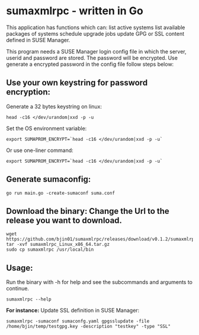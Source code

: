 # sumaxmlrpc - written in Go
This application has functions which can:
list active systems
list available packages of systems
schedule upgrade jobs
update GPG or SSL content defined in SUSE Manager.

This program needs a SUSE Manager login config file in which the server, userid and password are stored.
The password will be encrypted. Use generate a encrypted password in the config file follow steps below:

## Use your own keystring for password encryption:
Generate a 32 bytes keystring on linux:
```
head -c16 </dev/urandom|xxd -p -u
```
Set the OS environment variable:
```
export SUMAPROM_ENCRYPT=`head -c16 </dev/urandom|xxd -p -u`
```
Or use one-liner command:
```
export SUMAPROM_ENCRYPT=`head -c16 </dev/urandom|xxd -p -u`
```

## Generate sumaconfig:
```
go run main.go -create-sumaconf suma.conf
```

## Download the binary: Change the Url to the release you want to download.
```
wget https://github.com/bjin01/sumaxmlrpc/releases/download/v0.1.2/sumaxmlrpc_Linux_x86_64.tar.gz
tar -xvf sumaxmlrpc_Linux_x86_64.tar.gz
sudo cp sumaxmlrpc /usr/local/bin
```

## Usage:
Run the binary with -h for help and see the subcommands and arguments to continue.
```
sumaxmlrpc --help
```
__For instance:__
Update SSL definition in SUSE Manager:
```
sumaxmlrpc -sumaconf sumaconfg.yaml gpgsslupdate -file /home/bjin/temp/testgpg.key -description "testkey" -type "SSL"
```